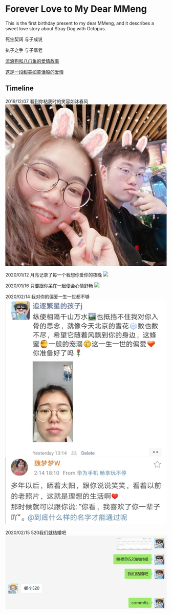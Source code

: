 # Forever Love to My Dear MMeng

This is the first birthday present to my dear MMeng, and it describes a sweet love story about Stray Dog with Octopus.

死生契阔 与子成说

执子之手 与子偕老

[流浪狗和八爪鱼的爱情故事](https://rujiewu.github.io/toMMeng/iloveu.html)

[这是一段甜美如童话般的爱情](https://www.bilibili.com/video/av83668793)

## Timeline

2019/12/07
看到你粘我时的笑容如沐春风
<img src="img/myDarling1.jpg"/>

2020/01/12
月亮记录了每一个我想你爱你的夜晚
<img src="img/moon.jpg"/>

2020/01/16
只要跟你呆在一起便会心情舒畅
<img src="img/forever love to my dear MMeng.gif"/>

2020/02/14
我对你的偏爱一生一世都不够
<img src="img/2020-02-14-01.jpg"/>
<img src="img/2020-02-14-02.jpg"/>

2020/02/15
520我们就结婚吧
<img src="img/2020-02-15.jpg"/>